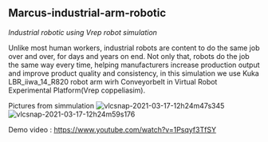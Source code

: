 ## Marcus-industrial-arm-robotic

*Industrial robotic using Vrep robot simulation*

Unlike most human workers, industrial robots are content to do the same job over and over, for days and years on end. Not only that, robots do the job the same way every time, helping manufacturers increase production output and improve product quality and consistency, in this simulation we use Kuka LBR_iiwa_14_R820 robot arm wirh Conveyorbelt in Virtual Robot Experimental Platform(Vrep coppeliasim).

Pictures from simmulation
![vlcsnap-2021-03-17-12h24m47s345](https://user-images.githubusercontent.com/63025671/111453320-1f5db100-871c-11eb-9b83-9191443319a0.png)
![vlcsnap-2021-03-17-12h24m59s176](https://user-images.githubusercontent.com/63025671/111453331-22f13800-871c-11eb-9470-5bc90344224b.png)

Demo video : https://www.youtube.com/watch?v=1Psqyf3TfSY


